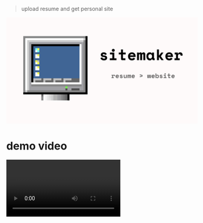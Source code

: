 > upload resume and get personal site

![alt text](public/banner.png)

# demo video

![Demo Video](public/sitemaker_demo_video.mp4)
